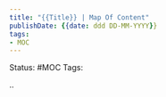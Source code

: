 ```yaml
---
title: "{{Title}} | Map Of Content"
publishDate: {{date: ddd DD-MM-YYYY}}
tags:
- MOC
---
```

Status: #MOC
Tags:

..

